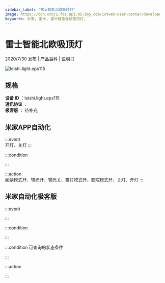 ```yaml
---
sidebar_label: '雷士智能北欧吸顶灯'
image: https://cdn.cnbj1.fds.api.mi-img.com/iotweb-user-center/developer_1679047768740XA7Z2gDb.png?GalaxyAccessKeyId=AKVGLQWBOVIRQ3XLEW&Expires=9223372036854775807&Signature=RTA91LHz0nZYeRNrdzrIXk9Nzpw=
keywords: 米家, 雷士, 雷士智能北欧吸顶灯, 
---
```

# 雷士智能北欧吸顶灯

2020/7/30 发布 | [产品百科](https://home.mi.com/webapp/content/baike/product/index.html?model=leishi.light.eps115/) | [说明书](https://home.mi.com/views/introduction.html?model=leishi.light.eps115&region=cn)

![leishi.light.eps115](https://cdn.cnbj1.fds.api.mi-img.com/iotweb-user-center/developer_1679047768740XA7Z2gDb.png?GalaxyAccessKeyId=AKVGLQWBOVIRQ3XLEW&Expires=9223372036854775807&Signature=RTA91LHz0nZYeRNrdzrIXk9Nzpw=)

## 规格  
> 
**设备 ID** ：leishi.light.eps115  
**通讯协议** ：  
**极客版**  ： 待补充 


## 米家APP自动化  

:::event  
开灯、关灯
:::

:::condition  

:::

:::action   
阅读模式开、辅光开、辅光关、夜灯模式开、影院模式开、关灯、开灯
:::

## 米家自动化极客版  

:::event  

:::

:::condition  

:::

:::condition 可查询的状态条件  

:::

:::action  

:::

        
